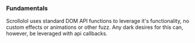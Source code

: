 ### Fundamentals

Scrollolol uses standard DOM API functions to leverage it's functionality, no custom effects or animations or other fuzz. Any dark desires for this can, however, be leveraged with api callbacks.
